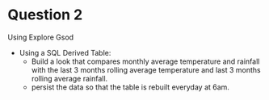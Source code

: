 # Question 2

Using Explore Gsod

* Using a SQL Derived Table:
  * Build a look that compares monthly average temperature and rainfall with the last 3 months rolling average temperature and last 3 months rolling average rainfall.
  * persist the data so that the table is rebuilt everyday at 6am.
